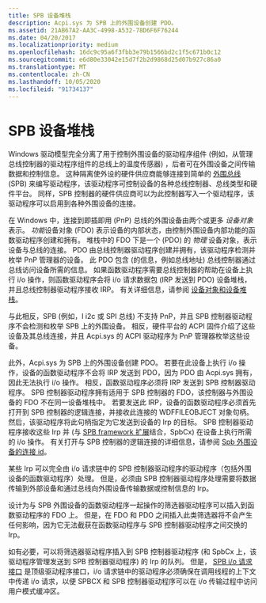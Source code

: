 ```yaml
---
title: SPB 设备堆栈
description: Acpi.sys 为 SPB 上的外围设备创建 PDO。
ms.assetid: 21AB67A2-AA3C-4998-A532-78D6F6F76244
ms.date: 04/20/2017
ms.localizationpriority: medium
ms.openlocfilehash: 16dc9c95a6f3fbb3e79b1566bd2c1f5c671b0c12
ms.sourcegitcommit: e6d80e33042e15d7f2b2d9868d25d07b927c86a0
ms.translationtype: MT
ms.contentlocale: zh-CN
ms.lasthandoff: 10/05/2020
ms.locfileid: "91734137"
---
```

# <a name="spb-device-stacks"></a>SPB 设备堆栈


Windows 驱动模型完全分离了用于控制外围设备的驱动程序组件 (例如，从管理总线控制器的驱动程序组件的总线上的温度传感器) ，后者可在外围设备之间传输数据和控制信息。 这种隔离使外设的硬件供应商能够连接到简单的 [外围总线](/previous-versions/hh450903(v=vs.85)) (SPB) 来编写驱动程序，该驱动程序可控制设备的各种总线控制器、总线类型和硬件平台。 同样，SPB 控制器的硬件供应商可以为此控制器写入一个驱动程序，该驱动程序可以启用到各种外围设备的连接。

在 Windows 中，连接到即插即用 (PnP) 总线的外围设备由两个或更多 *设备对象*表示。 *功能*设备对象 (FDO) 表示设备的内部状态，由控制外围设备内部功能的函数驱动程序创建和拥有。 堆栈中的 FDO 下是一个 (PDO) 的 *物理* 设备对象，表示设备与总线的连接。 PDO 由总线控制器驱动程序创建并拥有，该驱动程序检测并枚举 PnP 管理器的设备。 此 PDO 包含 (的信息，例如总线地址) 总线控制器通过总线访问设备所需的信息。 如果函数驱动程序需要总线控制器的帮助在设备上执行 i/o 操作，则函数驱动程序会将 i/o 请求数据包 (IRP 发送到 PDO) 设备堆栈，并且总线控制器驱动程序接收 IRP。 有关详细信息，请参阅 [设备对象和设备堆栈](../kernel/introduction-to-device-objects.md)。

与此相反，SPB (例如，I i2c 或 SPI 总线) 不支持 PnP，并且 SPB 控制器驱动程序不会检测和枚举 SPB 上的外围设备。 相反，硬件平台的 ACPI 固件介绍了这些设备及其总线连接，并且 Acpi.sys 的 ACPI 驱动程序为 PnP 管理器枚举这些设备。

此外，Acpi.sys 为 SPB 上的外围设备创建 PDO。 若要在此设备上执行 i/o 操作，设备的函数驱动程序不会将 IRP 发送到 PDO，因为 PDO 由 Acpi.sys 拥有，因此无法执行 i/o 操作。 相反，函数驱动程序必须将 IRP 发送到 SPB 控制器驱动程序。 SPB 控制器驱动程序拥有适用于 SPB 控制器的 FDO，该控制器与外围设备的 FDO 不在同一设备堆栈中。 若要发送此 IRP，设备的函数驱动程序必须首先打开到 SPB 控制器的逻辑连接，并接收此连接的 WDFFILEOBJECT 对象句柄。 然后，该驱动程序将此句柄指定为它发送到设备的 Irp 的目标。 SPB 控制器驱动程序接收这些 Irp 并 (与 [SPB framework 扩展](./spb-framework-extension.md)结合，SpbCx) 在设备上执行所需的 i/o 操作。 有关打开与 SPB 控制器的逻辑连接的详细信息，请参阅 [Spb 外围设备的连接 id](./connection-ids-for-spb-connected-peripheral-devices.md)。

某些 Irp 可以完全由 i/o 请求链中的 SPB 控制器驱动程序的驱动程序（包括外围设备的函数驱动程序）处理。 但是，必须由 SPB 控制器驱动程序处理需要将数据传输到外部设备和通过总线向外围设备传输数据或控制信息的 Irp。

设计为与 SPB 外围设备的函数驱动程序一起操作的筛选器驱动程序可以插入到函数驱动程序的 FDO 上。 但是，在 FDO 和 PDO 之间插入此类筛选器将不会产生任何影响，因为它无法截获在函数驱动程序与 SPB 控制器驱动程序之间交换的 Irp。

如有必要，可以将筛选器驱动程序插入到 SPB 控制器驱动程序 (和 SpbCx 上，该驱动程序管理发送到 SPB 控制器驱动程序) 的 Irp 的队列。 但是， [SPB i/o 请求接口](./using-the-spb-i-o-request-interface.md) 是顶级驱动程序接口，i/o 请求链中的驱动程序必须确保在调用线程的上下文中传递 i/o 请求，以便 SPBCX 和 SPB 控制器驱动程序可以在 i/o 传输过程中访问用户模式缓冲区。

